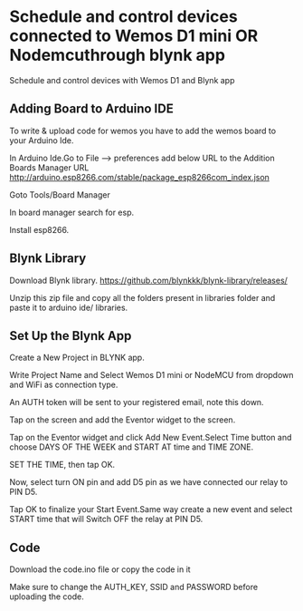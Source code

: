 # Schedule and control devices connected to Wemos D1 mini OR Nodemcuthrough blynk app
Schedule and control devices with Wemos D1 and Blynk app

Adding Board to Arduino IDE
-----------------------------------------
To write & upload code for wemos you have to add the wemos board to your Arduino Ide.

In Arduino Ide.Go to File --> preferences add below URL to the Addition Boards Manager URL
http://arduino.esp8266.com/stable/package_esp8266com_index.json

Goto Tools/Board Manager

In board manager search for esp.

Install esp8266.

Blynk Library
-----------------------------------------
Download Blynk library.  https://github.com/blynkkk/blynk-library/releases/

Unzip this zip file and copy all the folders present in libraries folder and paste it to arduino ide/ libraries.

Set Up the Blynk App
-----------------------------------------
Create a New Project in BLYNK app.

Write Project Name and Select Wemos D1 mini or NodeMCU from dropdown and WiFi as connection type.

An AUTH token will be sent to your registered email, note this down.

Tap on the screen and add the Eventor widget to the screen.

Tap on the Eventor widget and click Add New Event.Select Time button and choose DAYS OF THE WEEK and START AT time and TIME ZONE.

SET THE TIME, then tap OK.

Now, select turn ON pin and add D5 pin as we have connected our relay to PIN D5.

Tap OK to finalize your Start Event.Same way create a new event and select START time that will Switch OFF the relay at PIN D5.

Code
-----------------------------------------
Download the code.ino file or copy the code in it

Make sure to change the AUTH_KEY, SSID and PASSWORD before uploading the code.
